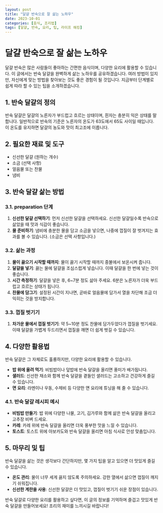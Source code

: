 ```yaml
---
layout: post  
title: "달걀 반숙으로 잘 삶는 노하우"  
date: 2023-10-01  
categories: [음식, 조리법]  
tags: [달걀, 반숙, 요리, 팁, 라이프 해킹]
---
```


# 달걀 반숙으로 잘 삶는 노하우

달걀 반숙은 많은 사람들이 좋아하는 간편한 음식이며, 다양한 요리에 활용할 수 있습니다. 이 글에서는 반숙 달걀을 완벽하게 삶는 노하우를 공유하겠습니다. 여러 방법이 있지만, 자신에게 맞는 방법을 찾아보는 것도 좋은 경험이 될 것입니다. 지금부터 단계별로 쉽게 따라 할 수 있는 팁을 소개하겠습니다.

## 1. 반숙 달걀의 정의

반숙 달걀은 달걀의 노른자가 부드럽고 흐르는 상태이며, 흰자는 충분히 익은 상태를 말합니다. 일반적으로 반숙의 기준은 노른자의 온도가 63도에서 65도 사이일 때입니다. 이 온도를 유지하면 달걀의 농도와 맛이 최고조에 이릅니다.

## 2. 필요한 재료 및 도구

- 신선한 달걀 (원하는 개수)
- 소금 (선택 사항)
- 얼음물 또는 찬물
- 냄비

## 3. 반숙 달걀 삶는 방법

### 3.1. preparation 단계

1. **신선한 달걀 선택하기**: 먼저 신선한 달걀을 선택하세요. 신선한 달걀일수록 반숙으로 삶았을 때 맛과 식감이 좋습니다.
2. **물 준비하기**: 냄비에 충분한 물을 담고 소금을 넣으면, 나중에 껍질이 잘 벗겨지는 효과를 볼 수 있습니다. (소금은 선택 사항입니다.)

### 3.2. 삶는 과정

1. **물이 끓으기 시작할 때까지**: 물이 끓기 시작할 때까지 중불에서 보온시켜 줍니다.
2. **달걀을 넣기**: 끓는 물에 달걀을 조심스럽게 넣습니다. 이때 달걀을 한 번에 넣는 것이 좋습니다.
3. **시간 측정하기**: 달걀을 넣은 후, 6~7분 정도 삶아 주세요. 6분은 노른자가 더욱 부드럽고 흐르는 상태가 됩니다.
4. **찬물에 담그기**: 설정된 시간이 지나면, 곧바로 얼음물에 담가서 열을 차단해 조금 더 익히는 것을 방지합니다.

### 3.3. 껍질 벗기기

1. **차가운 물에서 껍질 벗기기**: 약 5~10분 정도 찬물에 담가두었다가 껍질을 벗기세요. 이때 달걀을 가볍게 두드리면서 껍질을 깨면 더 쉽게 벗길 수 있습니다.

## 4. 다양한 활용법

반숙 달걀은 그 자체로도 훌륭하지만, 다양한 요리에 활용할 수 있습니다. 

- **밥 위에 올려 먹기**: 비빔밥이나 덮밥에 반숙 달걀을 올리면 풍미가 배가됩니다.
- **샐러드**: 신선한 채소와 함께 반숙 달걀을 곁들인 샐러드는 고소하고 건강하게 즐길 수 있습니다.
- **면 요리**: 라멘이나 우동, 수제비 등 다양한 면 요리에 튜닝을 해 줄 수 있습니다.

### 4.1. 반숙 달걀 레시피 예시

- **비빔밥 만들기**: 밥 위에 다양한 나물, 고기, 김가루와 함께 삶은 반숙 달걀을 올리고 고추장 비벼 드세요.
- **카레**: 카레 위에 반숙 달걀을 올리면 더욱 풍부한 맛을 느낄 수 있습니다.
- **토스트**: 토스트 위에 아보카도와 반숙 달걀을 올리면 아침 식사로 안성 맞춤입니다.

## 5. 마무리 및 팁

반숙 달걀을 삶는 것은 생각보다 간단하지만, 몇 가지 팁을 알고 있으면 더 맛있게 즐길 수 있습니다. 

- **온도 관리**: 물이 너무 세게 끓지 않도록 주의하세요. 강한 열에서 삶으면 껍질이 깨지기 쉬워집니다.
- **신선한 계란을 사용**: 신선한 달걀은 더 맛있고, 껍질이 벗기기 쉬운 장점이 있습니다.

반숙 달걀로 다양한 요리를 활용하고 싶다면, 이 글의 정보를 기억하며 즐겁고 맛있게 반숙 달걀을 만들어보세요! 조리의 재미를 느끼시길 바랍니다!